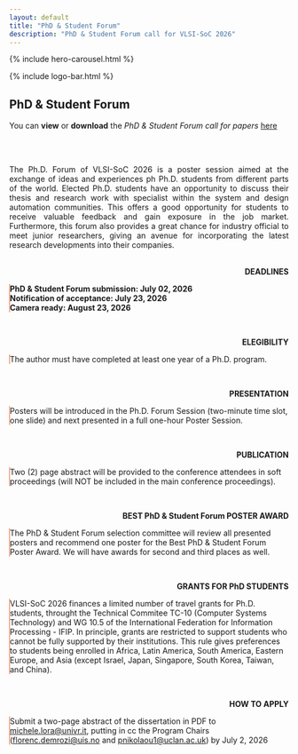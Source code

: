 ```yaml
---
layout: default
title: "PhD & Student Forum"
description: "PhD & Student Forum call for VLSI-SoC 2026"
---
```


{% include hero-carousel.html %}

<!-- QUICK LOGO -->
{% include logo-bar.html %}
<!-- END QUICK LOGO -->

<!-- MAIN CONTENT -->
<div class="container" id="phdforum">
   <div class="justify-content-center txtcenter">
      <h2 class="ops-tt txtcenter mts-10">PhD &amp; Student Forum</h2>
      <p class="ops-t txtcenter same-line">You can <b>view</b> or <b>download</b> the <i>PhD &amp; Student Forum call for papers</i> <a style="a-no ops-t" target="_blank" href="{{ '/docs/CFP_PhD.pdf' | relative_url }}">here <i
               class="fa fa-download same-line" aria-hidden="true"></i></a> </p><br />
      <br />
      <p class="ops-t txtcenter same-line" style="text-align:justify"> The Ph.D. Forum of VLSI-SoC 2026 is a poster
         session aimed at the exchange of ideas and experiences ph Ph.D. students from different parts of the world.
         Elected Ph.D. students have an opportunity to discuss their thesis and research work with specialist within
         the system and design automation communities. This offers a good opportunity for students to receive
         valuable feedback and gain exposure in the job market.
         Furthermore, this forum also provides a great chance for industry official to meet junior researchers,
         giving an avenue for incorporating the latest research developments into their companies. <br /><br />
      </p>
      <div class="row col-md-12">
         <div class="col-md-4 align-left-mobile" style="text-align:right;">
            <i class="fa fa-info-circle inline-mobile" style="display:none;color:black" aria-hidden="true"></i>
            <p class="ops c-orange inline-mobile"><b>DEADLINES</b></p>
         </div>
         <div class="col-md-8" style="text-align:left;border-left: solid 1px #E85F28">
            <p class="ops-2t"><b> PhD &amp; Student Forum submission: July 02, 2026<br />
                  Notification of acceptance: July 23, 2026
                  <br /> Camera ready: August 23, 2026</b>
            </p>
         </div>
      </div>
      <br />
      <div class="row col-md-12">
         <div class="col-md-4 align-left-mobile" style="text-align:right;">
            <i class="fa fa-info-circle inline-mobile" style="display:none;color:black" aria-hidden="true"></i>
            <p class="ops c-orange inline-mobile"><b>ELEGIBILITY</b></p>
         </div>
         <div class="col-md-8" style="text-align:left;border-left: solid 1px #E85F28">
            <p class="ops-2t">The author must have completed at least one year of a Ph.D. program.</p>
         </div>
      </div>
      <br />
      <div class="row col-md-12">
         <div class="col-md-4 align-left-mobile" style="text-align:right;">
            <i class="fa fa-info-circle inline-mobile" style="display:none;color:black" aria-hidden="true"></i>
            <p class="ops c-orange inline-mobile"><b>PRESENTATION</b></p>
         </div>
         <div class="col-md-8" style="text-align:left;border-left: solid 1px #E85F28">
            <p class="ops-2t">Posters will be introduced in the Ph.D. Forum Session (two-minute time slot, one slide)
               and next presented in a full one-hour Poster Session.</p>
         </div>
      </div>
      <br />
      <div class="row col-md-12">
         <div class="col-md-4 align-left-mobile" style="text-align:right;">
            <i class="fa fa-info-circle inline-mobile" style="display:none;color:black" aria-hidden="true"></i>
            <p class="ops c-orange inline-mobile"><b>PUBLICATION</b></p>
         </div>
         <div class="col-md-8" style="text-align:left;border-left: solid 1px #E85F28">
            <p class="ops-2t">Two (2) page abstract will be provided to the conference attendees in soft proceedings
               (will NOT be included in the main conference proceedings).</p>
         </div>
      </div>
      <br />
      <div class="row col-md-12">
         <div class="col-md-4 align-left-mobile" style="text-align:right;">
            <i class="fa fa-info-circle inline-mobile" style="display:none;color:black" aria-hidden="true"></i>
            <p class="ops c-orange inline-mobile"><b>BEST PhD &amp; Student Forum POSTER AWARD</b></p>
         </div>
         <div class="col-md-8" style="text-align:left;border-left: solid 1px #E85F28">
            <p class="ops-2t">The PhD &amp; Student Forum selection committee will review all presented posters and recommend one
               poster for the Best PhD &amp; Student Forum Poster Award. We will have awards for second and third places as well.
            </p>
         </div>
      </div>
      <br />
      <div class="row col-md-12">
         <div class="col-md-4 align-left-mobile" style="text-align:right;">
            <i class="fa fa-info-circle inline-mobile" style="display:none;color:black" aria-hidden="true"></i>
            <p class="ops c-orange inline-mobile"><b>GRANTS FOR PhD STUDENTS</b></p>
         </div>
         <div class="col-md-8" style="text-align:left;border-left: solid 1px #E85F28">
            <p class="ops-2t">VLSI-SoC 2026 finances a limited number of travel grants for Ph.D. students, throught
               the Technical Commitee TC-10 (Computer Systems Technology) and WG 10.5 of the International Federation
               for Information Processing - IFIP.
               In principle, grants are restricted to support students who cannot be fully supported by their
               institutions.
               This rule gives preferences to students being enrolled in Africa, Latin America, South America,
               Eastern Europe, and Asia (except Israel, Japan, Singapore, South Korea, Taiwan, and China).</p>
         </div>
      </div>
      <br />
      <div class="row col-md-12" id="phdsc">
         <div class="col-md-4 align-left-mobile" style="text-align:right;">
            <i class="fa fa-info-circle inline-mobile" style="display:none;color:black" aria-hidden="true"></i>
            <p class="ops c-orange inline-mobile"><b>HOW TO APPLY</b></p>
         </div>
         <div class="col-md-8" style="text-align:left;border-left: solid 1px #E85F28">
            <p class="ops-2t">Submit a two-page abstract of the dissertation in PDF to <a href="mailto:michele.lora@univr.it">michele.lora@univr.it</a>, putting in cc the Program Chairs (<a href="mailto:florenc.demrozi@uis.no">florenc.demrozi@uis.no</a>
               and <a href="mailto:pnikolaou1@uclan.ac.uk">pnikolaou1@uclan.ac.uk</a>) by July 2,
               2026</p>
         </div>
      </div>
      <br />
      <!--<div class="row col-md-12" id="phdsc">
         <div class="col-md-4 align-left-mobile" style="text-align:right;">
            <i class="fa fa-info-circle inline-mobile" style="display:none;color:black" aria-hidden="true"></i>
            <p class="ops c-orange inline-mobile"><b>PhD SCHOOL</b></p>
         </div>
         <div class="col-md-8" style="text-align:left;border-left: solid 1px #E85F28">
            <p class="ops-2t">Students submitting their work to the PhD &amp; Student Forum are encouraged to attend the PhD School
               that will be held on Friday 5th, Saturday 6th, and Sunday 7th October, co-located with VLSI-SOC.</p>
         </div>
      </div>-->
      <br /><br />
   </div>
</div>
